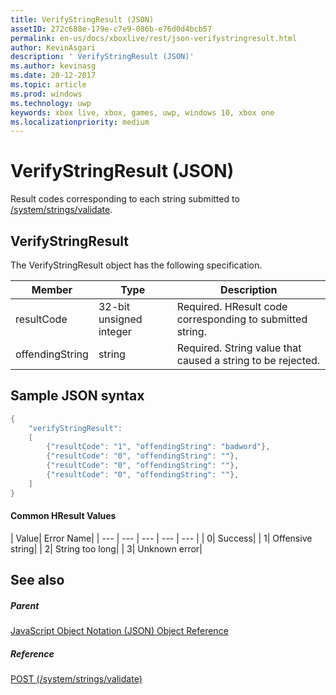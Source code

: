 ```yaml
---
title: VerifyStringResult (JSON)
assetID: 272c688e-179e-c7e9-086b-e76d0d4bcb57
permalink: en-us/docs/xboxlive/rest/json-verifystringresult.html
author: KevinAsgari
description: ' VerifyStringResult (JSON)'
ms.author: kevinasg
ms.date: 20-12-2017
ms.topic: article
ms.prod: windows
ms.technology: uwp
keywords: xbox live, xbox, games, uwp, windows 10, xbox one
ms.localizationpriority: medium
---
```



# VerifyStringResult (JSON)
Result codes corresponding to each string submitted to [/system/strings/validate](../uri/stringserver/uri-systemstringsvalidate.md).
<a id="ID4ER"></a>


## VerifyStringResult

The VerifyStringResult object has the following specification.

| Member| Type| Description|
| --- | --- | --- |
| resultCode| 32-bit unsigned integer| Required. HResult code corresponding to submitted string.|
| offendingString| string| Required. String value that caused a string to be rejected.|

<a id="ID4EXB"></a>


## Sample JSON syntax


```cpp
{
    "verifyStringResult":
    [
        {"resultCode": "1", "offendingString": "badword"},
        {"resultCode": "0", "offendingString": ""},
        {"resultCode": "0", "offendingString": ""},
        {"resultCode": "0", "offendingString": ""},
    ]
}

```


#### Common HResult Values

| Value| Error Name|
| --- | --- | --- | --- | --- |
| 0| Success|
| 1| Offensive string|
| 2| String too long|
| 3| Unknown error|

<a id="ID4ELD"></a>


## See also

<a id="ID4END"></a>


##### Parent

[JavaScript Object Notation (JSON) Object Reference](atoc-xboxlivews-reference-json.md)


<a id="ID4EXD"></a>


##### Reference

[POST (/system/strings/validate)](../uri/stringserver/uri-systemstringsvalidatepost.md)
